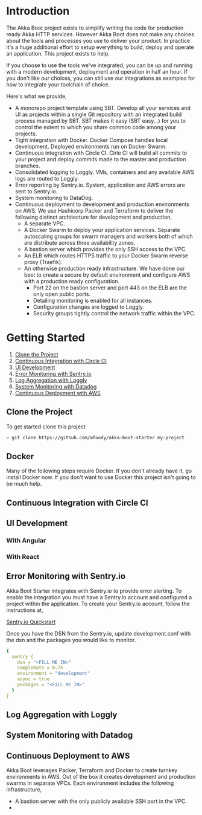 # Introduction
The Akka Boot project exists to simplify writing the code for production ready Akka HTTP services. However 
Akka Boot does not make any choices about the tools and processes you use to deliver your product. In practice it's a 
huge additional effort to setup everything to build, deploy and operate an application. This project exists to help.

If you choose to use the tools we've integrated, you can be up and running with a modern development, deployment and 
operation in half an hour. If you don't like our choices, you can still use our integrations as examples for how to
integrate your toolchain of choice.

Here's what we provide,

* A monorepo project template using SBT. Develop all your services and UI as projects within a single 
Git repository with an integrated build process managed by SBT. SBT makes it easy (SBT easy...) for you to control the 
extent to which you share common code among your projects.
* Tight integration with Docker. Docker Compose handles local development. Deployed environments run on Docker Swarm. 
* Continuous integration with Circle CI. Cirle CI will build all commits to your project and deploy commits made to the
master and production branches. 
* Consolidated logging to Loggly. VMs, containers and any available AWS logs are routed to Loggly.
* Error reporting by Sentry.io. System, application and AWS errors are sent to Sentry.io.
* System monitoring to DataDog. 
* Continuous deployment to development and production environments on AWS. We use Hashicorp Packer and Terraform to 
deliver the following distinct architecture for development and production,
  * A separate VPC.
  * A Docker Swarm to deploy your application services. Separate autoscaling groups for swarm managers and workers both 
  of which are distribute across three availability zones.
  * A bastion server which provides the only SSH access to the VPC. 
  * An ELB which routes HTTPS traffic to your Docker Swarm reverse proxy (Traefik).
  * An otherwise production ready infrastructure. We have done our best to create a secure by default environment 
  and configure AWS with a production ready configuration. 
    * Port 22 on the bastion server and port 443 on the ELB are the only open public ports.
    * Detailing monitoring is enabled for all instances.
    * Configuration changes are logged to Loggly.
    * Security groups tightly control the network traffic within the VPC.
  
# Getting Started

1. [Clone the Project](#clone-the-project)
2. [Continuous Integration with Circle CI](#continuous-integration-with-circle-ci)
3. [UI Development](#ui-development)
4. [Error Monitoring with Sentry.io](#error-monitoring-with-sentry.io)
5. [Log Aggregation with Loggly](#log-aggregation-with-loggly)
6. [System Monitoring with Datadog](#system-monitoring-with-datadog)
7. [Continuous Deployment with AWS](#continuous-deployment-to-aws)

## Clone the Project
To get started clone this project

```bash
> git clone https://github.com/mfoody/akka-boot-starter my-project
```

## Docker
Many of the following steps require Docker. If you don't already have it, go install Docker now. If you don't want to 
use Docker this project isn't going to be much help.

## Continuous Integration with Circle CI

## UI Development 

### With Angular

### With React

## Error Monitoring with Sentry.io
Akka Boot Starter integrates with Sentry.io to provide error alerting. To enable the integration you must have a 
Sentry.io account and configured a project within the application. To create your Sentry.io account, follow the 
instructions at,

[Sentry.io Quickstart](https://docs.sentry.io/quickstart/)

Once you have the DSN from the Sentry.io, update development.conf with the dsn and the packages you would like to 
monitor.

```yaml
{
  sentry {
    dsn = "<FILL ME IN>"
    sampleRate = 0.75
    environment = "development"
    async = true
    packages = "<FILL ME IN>"
  }
}
```

## Log Aggregation with Loggly


## System Monitoring with Datadog


## Continuous Deployment to AWS
Akka Boot leverages Packer, Terraform and Docker to create turnkey environments in AWS. Out of the box it creates 
development and production swarms in separate VPCs. Each environment includes the following infrastructure, 

* A bastion server with the only publicly available SSH port in the VPC.
*  